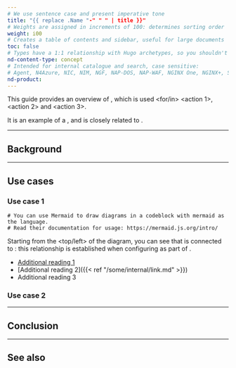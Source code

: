 ```yaml
---
# We use sentence case and present imperative tone
title: "{{ replace .Name "-" " " | title }}"
# Weights are assigned in increments of 100: determines sorting order
weight: i00
# Creates a table of contents and sidebar, useful for large documents
toc: false
# Types have a 1:1 relationship with Hugo archetypes, so you shouldn't need to change this
nd-content-type: concept
# Intended for internal catalogue and search, case sensitive:
# Agent, N4Azure, NIC, NIM, NGF, NAP-DOS, NAP-WAF, NGINX One, NGINX+, Solutions, Unit
nd-product:
---
```


[//]: # "These are Markdown comments to guide you through document structure. Remove them as you go, as well as any unnecessary sections."
[//]: # "Use underscores for _italics_, and double asterisks for **bold**."
[//]: # "Backticks are for `monospace`, used sparingly and reserved mostly for executable names - they can cause formatting problems. Avoid them in tables: use italics instead."

[//]: # "Begin each document with a sentence or two explaining what the purpose of the guide is, and what high-level actions to expect. No need to adhere precisely the example text given anywhere in this template."

This guide provides an overview of <concept>, which is used <for/in> <action 1>, <action 2> and <action 3>.

It is an example of a <other concept>, and is closely related to <third concept>.

---

## Background

[//]: # "Explain what the concept is. If possible, relate it to another commonly known concept or software."
[//]: # "This relates the new idea to the reader using their existing knowledge, helping their understanding of it and thus what its purpose is in context."

---

## Use cases

[//]: # "Name the individual use case sections after the actual use case itself, e.g 'Route traffic between applications'"

### Use case 1

[//]: # "A description for a use case should be a high level outline of a particular problem, then explain how the subject concept is the solution for the issue."

[//]: # "If it helps, include a diagram of some kind. Ensure your description provides all the context required, however: a diagram is an aid to explain things, not a replacement."

```mermaid
# You can use Mermaid to draw diagrams in a codeblock with mermaid as the language.
# Read their documentation for usage: https://mermaid.js.org/intro/
```

Starting from the <top/left> of the diagram, you can see that <thing> is connected to <other thing>: this relationship is established when configuring <parameter> as part of <file name>.

[//]: # "End a particular use case section with links to other pages, such as instructional documentation, other concepts, or reference information (Such as API specifications)."

- [Additional reading 1](some-external-link)
- [Additional reading 2]({{< ref "/some/internal/link.md" >}})
- Additional reading 3

### Use case 2

---

## Conclusion

[//]: # "Summarize everything that the reader will have learned by reading this entire concept document."
[//]: # "It should fulfill the promise made by the introductory paragraph at the top of the document."
[//]: # "Since each use case provides links to additional documents, you may not need to link to more,"
[//]: # "or even include the final 'See also' section."

---

## See also

[//]: # "Link to related documents, such as concepts, reference material or similar use cases."

